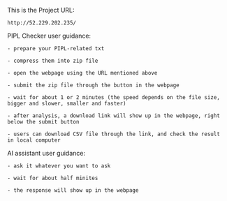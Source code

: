 This is the Project URL:

    http://52.229.202.235/

PIPL Checker user guidance:

    - prepare your PIPL-related txt
    
    - compress them into zip file
    
    - open the webpage using the URL mentioned above
    
    - submit the zip file through the button in the webpage
    
    - wait for about 1 or 2 minutes (the speed depends on the file size, bigger and slower, smaller and faster)
    
    - after analysis, a download link will show up in the webpage, right below the submit button
    
    - users can download CSV file through the link, and check the result in local computer

AI assistant user guidance:

    - ask it whatever you want to ask
    
    - wait for about half minites
    
    - the response will show up in the webpage
